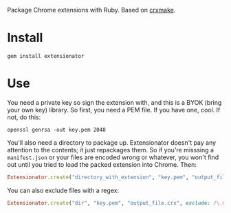 Package Chrome extensions with Ruby. Based on [crxmake](https://github.com/Constellation/crxmake).

# Install

```
gem install extensionator
```

# Use

You need a private key so sign the extension with, and this is a BYOK (bring your own key) library. So first, you need a PEM file. If you have one, cool. If not, do this:

```
openssl genrsa -out key.pem 2048
```

You'll also need a directory to package up. Extensionator doesn't pay any attention to the contents; it just repackages them. So if you're misssing a `manifest.json` or your files are encoded wrong or whatever, you won't find out until you tried to load the packed extension into Chrome. Then:

```rb
Extensionator.create("directory_with_extension", "key.pem", "output_file.crx")
```

You can also exclude files with a regex:

```rb
Extensionator.create("dir", "key.pem", "output_file.crx", exclude: /\.md$/)
```
